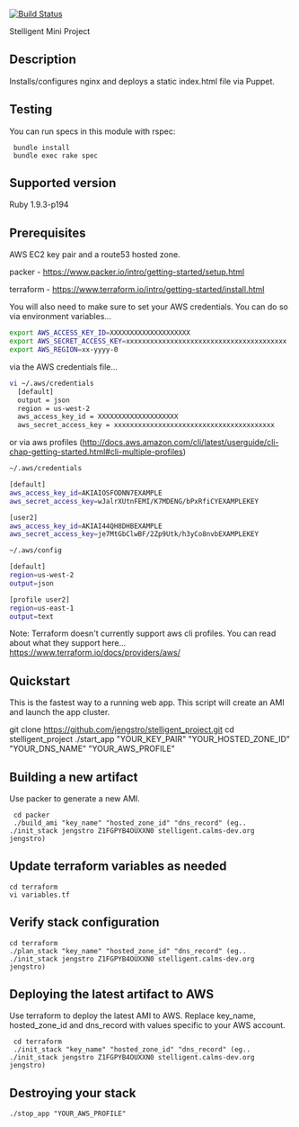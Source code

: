[![Build Status](https://img.shields.io/travis/jengstro/stelligent_project.svg)](https://travis-ci.org/jengstro/stelligent_project)

Stelligent Mini Project

## Description

Installs/configures nginx and deploys a static index.html file via Puppet.

## Testing
You can run specs in  this module with rspec:

     bundle install
     bundle exec rake spec

## Supported version

Ruby 1.9.3-p194

## Prerequisites

AWS EC2 key pair and a route53 hosted zone.

packer - https://www.packer.io/intro/getting-started/setup.html

terraform - https://www.terraform.io/intro/getting-started/install.html

You will also need to make sure to set your AWS credentials.  You can do so via environment variables...

```bash
export AWS_ACCESS_KEY_ID=XXXXXXXXXXXXXXXXXXXX
export AWS_SECRET_ACCESS_KEY=xxxxxxxxxxxxxxxxxxxxxxxxxxxxxxxxxxxxxxxx
export AWS_REGION=xx-yyyy-0
```
via the AWS credentials file...

```bash
vi ~/.aws/credentials
  [default]
  output = json
  region = us-west-2
  aws_access_key_id = XXXXXXXXXXXXXXXXXXXX
  aws_secret_access_key = xxxxxxxxxxxxxxxxxxxxxxxxxxxxxxxxxxxxxxxx
```

or via aws profiles (http://docs.aws.amazon.com/cli/latest/userguide/cli-chap-getting-started.html#cli-multiple-profiles)
```bash
~/.aws/credentials

[default]
aws_access_key_id=AKIAIOSFODNN7EXAMPLE
aws_secret_access_key=wJalrXUtnFEMI/K7MDENG/bPxRfiCYEXAMPLEKEY

[user2]
aws_access_key_id=AKIAI44QH8DHBEXAMPLE
aws_secret_access_key=je7MtGbClwBF/2Zp9Utk/h3yCo8nvbEXAMPLEKEY
```
```bash
~/.aws/config

[default]
region=us-west-2
output=json

[profile user2]
region=us-east-1
output=text
```

Note: Terraform doesn't currently support aws cli profiles.  You can read about what they support here...  https://www.terraform.io/docs/providers/aws/

## Quickstart

This is the fastest way to a running web app.  This script will create an AMI and launch the app cluster.

  git clone https://github.com/jengstro/stelligent_project.git
  cd stelligent_project
  ./start_app "YOUR_KEY_PAIR" "YOUR_HOSTED_ZONE_ID" "YOUR_DNS_NAME" "YOUR_AWS_PROFILE"

## Building a new artifact

Use packer to generate a new AMI.

     cd packer
     ./build_ami "key_name" "hosted_zone_id" "dns_record" (eg.. ./init_stack jengstro Z1FGPYB4OUXXN0 stelligent.calms-dev.org jengstro)

## Update terraform variables as needed

    cd terraform
    vi variables.tf

## Verify stack configuration

    cd terraform
    ./plan_stack "key_name" "hosted_zone_id" "dns_record" (eg.. ./init_stack jengstro Z1FGPYB4OUXXN0 stelligent.calms-dev.org jengstro)

## Deploying the latest artifact to AWS

Use terraform to deploy the latest AMI to AWS.  Replace key_name, hosted_zone_id and dns_record with values specific to your AWS account.

     cd terraform
     ./init_stack "key_name" "hosted_zone_id" "dns_record" (eg.. ./init_stack jengstro Z1FGPYB4OUXXN0 stelligent.calms-dev.org jengstro)

## Destroying your stack

    ./stop_app "YOUR_AWS_PROFILE"
